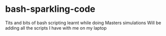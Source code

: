 bash-sparkling-code
===================

Tits and bits of bash scripting learnt while doing Masters simulations
Will be adding all the scripts I have with me on my laptop
